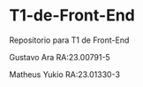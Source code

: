 # T1-de-Front-End
Repositorio para T1 de Front-End

Gustavo Ara RA:23.00791-5

Matheus Yukio RA:23.01330-3

